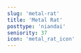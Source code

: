 ```yaml
---
slug: 'metal-rat'
title: 'Metal Rat'
posttype: 'niandai'
seniority: 37
icon: 'metal_rat_icon'
---
```

